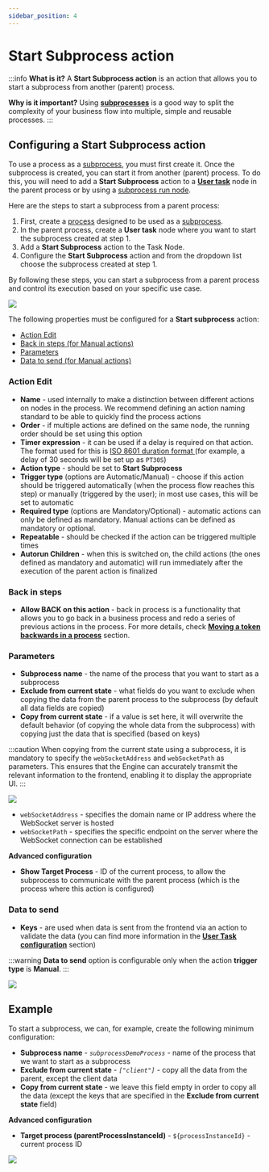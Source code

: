 ```yaml
---
sidebar_position: 4
---
```


# Start Subprocess action

:::info
**What is it?** A **Start Subprocess action** is an action that allows you to start a subprocess from another (parent) process.

**Why is it important?**  Using [**subprocesses**](../process/subprocess.md) is a good way to split the complexity of your business flow into multiple, simple and reusable processes.
:::

## Configuring a Start Subprocess action

To use a process as a [subprocess](../process/subprocess.md), you must first create it. Once the subprocess is created, you can start it from another (parent) process. To do this, you will need to add a **Start Subprocess** action to a [**User task**](../node/task-node.md) node in the parent process or by using a [subprocess run node](../node/subprocess-run-node.md).

Here are the steps to start a subprocess from a parent process:

1. First, create a [process](../process/process.md) designed to be used as a [subprocess](../process/subprocess.md).
2. In the parent process, create a **User task** node where you want to start the subprocess created at step 1.
3. Add a **Start Subprocess** action to the Task Node.
4. Configure the **Start Subprocess** action and from the dropdown list choose the subprocess created at step 1.

By following these steps, you can start a subprocess from a parent process and control its execution based on your specific use case.

![](../img/process_subprocess.png)

The following properties must be configured for a **Start subprocess** action:

* [Action Edit](#action-edit)
* [Back in steps (for Manual actions)](#back-in-steps)
* [Parameters](#parameters)
* [Data to send (for Manual actions)](#data-to-send)

### Action Edit

* **Name** - used internally to make a distinction between different actions on nodes in the process. We recommend defining an action naming standard to be able to quickly find the process actions
* **Order** - if multiple actions are defined on the same node, the running order should be set using this option
* **Timer expression** - it can be used if a delay is required on that action. The format used for this is [ISO 8601 duration format ](https://www.w3.org/TR/NOTE-datetime)(for example, a delay of 30 seconds will be set up as `PT30S`)
* **Action type** - should be set to **Start Subprocess**
* **Trigger type** (options are Automatic/Manual) - choose if this action should be triggered automatically (when the process flow reaches this step) or manually (triggered by the user); in most use cases, this will be set to automatic
* **Required type** (options are Mandatory/Optional) - automatic actions can only be defined as mandatory. Manual actions can be defined as mandatory or optional.
* **Repeatable** - should be checked if the action can be triggered multiple times
* **Autorun Children** - when this is switched on, the child actions (the ones defined as mandatory and automatic) will run immediately after the execution of the parent action is finalized

### **Back in steps**

* **Allow BACK on this action** - back in process is a functionality that allows you to go back in a business process and redo a series of previous actions in the process. For more details, check [**Moving a token backwards in a process**](../../flowx-designer/managing-a-process-flow/moving-a-token-backwards-in-a-process.md) section.

### **Parameters**

* **Subprocess name** - the name of the process that you want to start as a subprocess
* **Exclude from current state** - what fields do you want to exclude when copying the data from the parent process to the subprocess (by default all data fields are copied)
* **Copy from current state** - if a value is set here, it will overwrite the default behavior (of copying the whole data from the subprocess) with copying just the data that is specified (based on keys)

:::caution
When copying from the current state using a subprocess, it is mandatory to specify the `webSocketAddress` and `webSocketPath` as parameters. This ensures that the Engine can accurately transmit the relevant information to the frontend, enabling it to display the appropriate UI. 
:::

![](../img/websocket_send.png)

* `webSocketAddress` - specifies the domain name or IP address where the WebSocket server is hosted
* `webSocketPath` - specifies the specific endpoint on the server where the WebSocket connection can be established

**Advanced configuration**

* **Show Target Process** - ID of the current process, to allow the subprocess to communicate with the parent process (which is the process where this action is configured)

### Data to send

* **Keys** - are used when data is sent from the frontend via an action to validate the data (you can find more information in the [**User Task configuration**](../node/user-task-node.md) section)

:::warning
**Data to send** option is configurable only when the action **trigger type** is **Manual**.
:::

![](../node/img/subprocess_action_data.png)

## Example

To start a subprocess, we can, for example, create the following minimum configuration:

* **Subprocess name** - _`subprocessDemoProcess`_ - name of the process that we want to start as a subprocess
* **Exclude from current state** - _`["client"]`_ - copy all the data from the parent, except the client data
* **Copy from current state** - we leave this field empty in order to copy all the data (except the keys that are specified in the **Exclude from current state** field)

**Advanced configuration**

* **Target process (parentProcessInstanceId)** - `${processInstanceId}` - current process ID

![](../node/img/subprocess_action_example.png)


